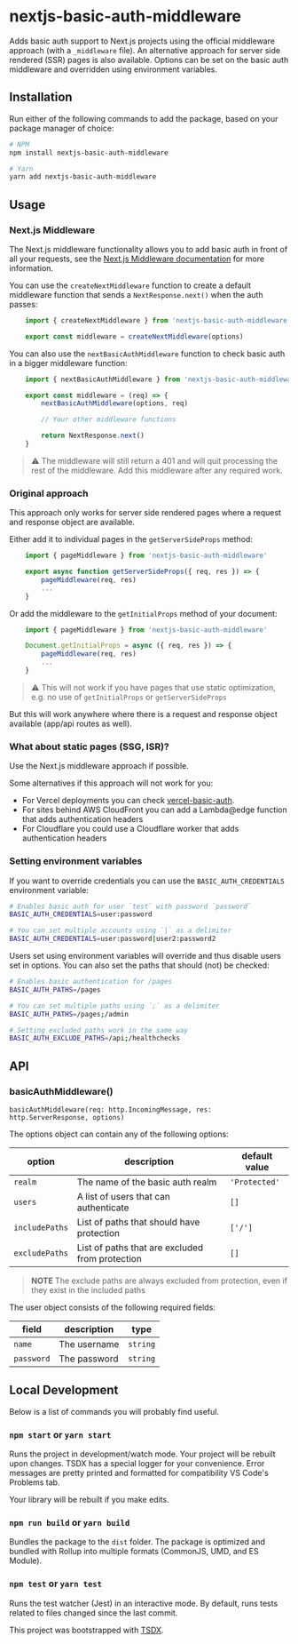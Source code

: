 # nextjs-basic-auth-middleware

Adds basic auth support to Next.js projects using the official middleware approach (with a `_middleware` file).
An alternative approach for server side rendered (SSR) pages is also available.
Options can be set on the basic auth middleware and overridden using environment variables.

## Installation

Run either of the following commands to add the package, based on your package manager of choice:

```sh
# NPM
npm install nextjs-basic-auth-middleware

# Yarn
yarn add nextjs-basic-auth-middleware
```

## Usage

### Next.js Middleware
The Next.js middleware functionality allows you to add basic auth in front of all your requests, see the [Next.js Middleware documentation](https://nextjs.org/docs/advanced-features/middleware) for more information.

You can use the `createNextMiddleware` function to create a default middleware function that sends a `NextResponse.next()` when the auth passes:

```js
    import { createNextMiddleware } from 'nextjs-basic-auth-middleware'

    export const middleware = createNextMiddleware(options)
```

You can also use the `nextBasicAuthMiddleware` function to check basic auth in a bigger middleware function:

```js
    import { nextBasicAuthMiddleware } from 'nextjs-basic-auth-middleware'

    export const middleware = (req) => {
        nextBasicAuthMiddleware(options, req)

        // Your other middleware functions

        return NextResponse.next()
    }

```

> :warning: The middleware will still return a 401 and will quit processing the rest of the middleware. Add this middleware after any required work.


### Original approach

This approach only works for server side rendered pages where a request and response object are available.

Either add it to individual pages in the `getServerSideProps` method:
```js
    import { pageMiddleware } from 'nextjs-basic-auth-middleware'

    export async function getServerSideProps({ req, res }) => {
        pageMiddleware(req, res)
        ...
    }
```

Or add the middleware to the `getInitialProps` method of your document:

```js
    import { pageMiddleware } from 'nextjs-basic-auth-middleware'

    Document.getInitialProps = async ({ req, res }) => {
        pageMiddleware(req, res)
        ...
    }
```
> :warning: This will not work if you have pages that use static optimization, e.g. no use of `getInitialProps` or `getServerSideProps`

But this will work anywhere where there is a request and response object available (app/api routes as well).

### What about static pages (SSG, ISR)?

Use the Next.js middleware approach if possible.

Some alternatives if this approach will not work for you:
 -  For Vercel deployments you can check [vercel-basic-auth](https://github.com/flawyte/vercel-basic-auth).
 -  For sites behind AWS CloudFront you can add a Lambda@edge function that adds authentication headers
 -  For Cloudflare you could use a Cloudflare worker that adds authentication headers

### Setting environment variables
If you want to override credentials you can use the `BASIC_AUTH_CREDENTIALS` environment variable:

```sh
# Enables basic auth for user `test` with password `password`
BASIC_AUTH_CREDENTIALS=user:password

# You can set multiple accounts using `|` as a delimiter
BASIC_AUTH_CREDENTIALS=user:password|user2:password2
```

Users set using environment variables will override and thus disable users set in options.
You can also set the paths that should (not) be checked:

```sh
# Enables basic authentication for /pages
BASIC_AUTH_PATHS=/pages

# You can set multiple paths using `;` as a delimiter
BASIC_AUTH_PATHS=/pages;/admin

# Setting excluded paths work in the same way
BASIC_AUTH_EXCLUDE_PATHS=/api;/healthchecks
```

## API
### basicAuthMiddleware()
```basicAuthMiddleware(req: http.IncomingMessage, res: http.ServerResponse, options)```

The options object can contain any of the following options:

option | description | default value
------ | ----------- | -------------
`realm`| The name of the basic auth realm | `'Protected'`
`users`| A list of users that can authenticate | `[]`
`includePaths`| List of paths that should have protection | `['/']`
`excludePaths`| List of paths that are excluded from protection | `[]`

> **NOTE**
> The exclude paths are always excluded from protection,
> even if they exist in the included paths

The user object consists of the following required fields:

field | description | type
----- | ----------- | ----
`name`| The username | `string`
`password`| The password | `string`


## Local Development

Below is a list of commands you will probably find useful.

### `npm start` or `yarn start`

Runs the project in development/watch mode. Your project will be rebuilt upon changes. TSDX has a special logger for your convenience. Error messages are pretty printed and formatted for compatibility VS Code's Problems tab.

Your library will be rebuilt if you make edits.

### `npm run build` or `yarn build`

Bundles the package to the `dist` folder.
The package is optimized and bundled with Rollup into multiple formats (CommonJS, UMD, and ES Module).

### `npm test` or `yarn test`

Runs the test watcher (Jest) in an interactive mode.
By default, runs tests related to files changed since the last commit.


This project was bootstrapped with [TSDX](https://github.com/jaredpalmer/tsdx).
